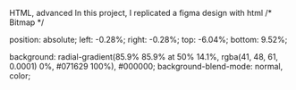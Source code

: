 HTML, advanced
In this project, I replicated a figma design with html
/* Bitmap */

position: absolute;
left: -0.28%;
right: -0.28%;
top: -6.04%;
bottom: 9.52%;

background: radial-gradient(85.9% 85.9% at 50% 14.1%, rgba(41, 48, 61, 0.0001) 0%, #071629 100%), #000000;
background-blend-mode: normal, color;
